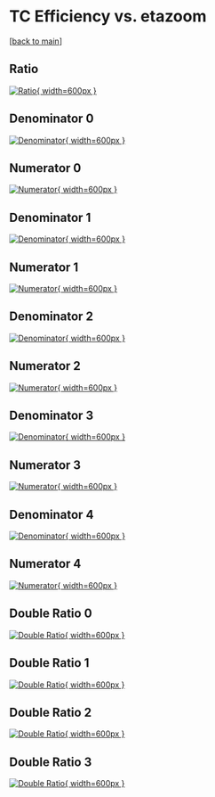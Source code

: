 # TC Efficiency vs. etazoom

[[back to main](./)]



## Ratio

[![Ratio](../mtv/var/TC_loweta_321_0_eff_etazoom.png){ width=600px }](../mtv/var/TC_loweta_321_0_eff_etazoom.pdf)

## Denominator 0

[![Denominator](../mtv/den/TC_loweta_321_0_eff_etazoom_den0.png){ width=600px }](../mtv/den/TC_loweta_321_0_eff_etazoom_den0.pdf)

## Numerator 0

[![Numerator](../mtv/num/TC_loweta_321_0_eff_etazoom_num0.png){ width=600px }](../mtv/num/TC_loweta_321_0_eff_etazoom_num0.pdf)

## Denominator 1

[![Denominator](../mtv/den/TC_loweta_321_0_eff_etazoom_den1.png){ width=600px }](../mtv/den/TC_loweta_321_0_eff_etazoom_den1.pdf)

## Numerator 1

[![Numerator](../mtv/num/TC_loweta_321_0_eff_etazoom_num1.png){ width=600px }](../mtv/num/TC_loweta_321_0_eff_etazoom_num1.pdf)

## Denominator 2

[![Denominator](../mtv/den/TC_loweta_321_0_eff_etazoom_den2.png){ width=600px }](../mtv/den/TC_loweta_321_0_eff_etazoom_den2.pdf)

## Numerator 2

[![Numerator](../mtv/num/TC_loweta_321_0_eff_etazoom_num2.png){ width=600px }](../mtv/num/TC_loweta_321_0_eff_etazoom_num2.pdf)

## Denominator 3

[![Denominator](../mtv/den/TC_loweta_321_0_eff_etazoom_den3.png){ width=600px }](../mtv/den/TC_loweta_321_0_eff_etazoom_den3.pdf)

## Numerator 3

[![Numerator](../mtv/num/TC_loweta_321_0_eff_etazoom_num3.png){ width=600px }](../mtv/num/TC_loweta_321_0_eff_etazoom_num3.pdf)

## Denominator 4

[![Denominator](../mtv/den/TC_loweta_321_0_eff_etazoom_den4.png){ width=600px }](../mtv/den/TC_loweta_321_0_eff_etazoom_den4.pdf)

## Numerator 4

[![Numerator](../mtv/num/TC_loweta_321_0_eff_etazoom_num4.png){ width=600px }](../mtv/num/TC_loweta_321_0_eff_etazoom_num4.pdf)

## Double Ratio 0

[![Double Ratio](../mtv/ratio/TC_loweta_321_0_eff_etazoom_ratio0.png){ width=600px }](../mtv/ratio/TC_loweta_321_0_eff_etazoom_ratio0.pdf)

## Double Ratio 1

[![Double Ratio](../mtv/ratio/TC_loweta_321_0_eff_etazoom_ratio1.png){ width=600px }](../mtv/ratio/TC_loweta_321_0_eff_etazoom_ratio1.pdf)

## Double Ratio 2

[![Double Ratio](../mtv/ratio/TC_loweta_321_0_eff_etazoom_ratio2.png){ width=600px }](../mtv/ratio/TC_loweta_321_0_eff_etazoom_ratio2.pdf)

## Double Ratio 3

[![Double Ratio](../mtv/ratio/TC_loweta_321_0_eff_etazoom_ratio3.png){ width=600px }](../mtv/ratio/TC_loweta_321_0_eff_etazoom_ratio3.pdf)

